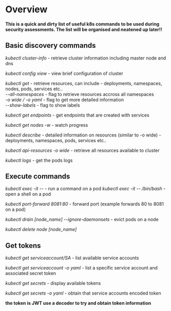 # Overview

#### This is a quick and dirty list of useful k8s commands to be used during security assessments. The list will be organised and neatened up later!!

## Basic discovery commands

*kubectl cluster-info* - retrieve cluster information including master node and dns

*kubectl config view* - view brief configuration of cluster

*kubectl get* - retrieve resources, can include - deployments, namespaces, nodes, pods, services etc..  
  *--all-namespaces* - flag to retrieve resources accross all namespaces  
  *-o wide / -o yaml* - flag to get more detailed information  
  *--show-labels* - flag to show labels  
  
*kubectl get endpoints* - get endpoints that are created with services

*kubectl get nodes -w* - watch progress

*kubectl describe* - detailed information on resources (similar to -o wide) - deployments, namespaces, pods, services etc..  

*kubectl api-resources -o wide* - retrieve all resources available to cluster  

*kubectl logs <pod>* - get the pods logs

## Execute commands

*kubectl exec -it -- <pod> <namespace>* - run a command on a pod
  *kubectl exec -it -- <pod> /bin/bash* - open a shell on a pod
  
*kubectl port-forward <pod> 8081:80* - forward port (example forwards 80 to 8081 on a pod)

*kubectl drain [node_name] --ignore-daemonsets* - evict pods on a node

*kubectl delete node [node_name]*

## Get tokens

*kubectl get serviceaccount/SA* - list available service accounts

*kubectl get serviceaccount <serviceaccountname> -o yaml* - list a specific service account and associated secret token
 
*kubectl get secrets* - display available tokens

*kubectl get secrets <serviceaccount-token-name> -o yaml* - obtain that service accounts encoded token 
 
 **the token is JWT use a decoder to try and obtain token information**
 
 
